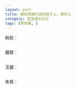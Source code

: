 ```yaml
---
layout: post
title: 躺在阿姨们送的毯子上，很开心
category: 宝宝成长日记
tags: [李欣娜, ]
---
```

粉脸：

<img src="http://lh6.ggpht.com/veryfaint/SEUUoTL3r1I/AAAAAAAAAMU/T3SYm-kyjAI/100_2693.JPG?imgmax=720" alt="">

藕臂：

<img src="http://lh5.ggpht.com/veryfaint/SEUZ-DL3r7I/AAAAAAAAANI/5q_BAp0PpaI/100_2708.JPG?imgmax=720" alt="">

玉腿：

<img src="http://lh4.ggpht.com/veryfaint/SEUUnzL3r0I/AAAAAAAAAMM/ydqKK4BCgLw/100_2688.JPG?imgmax=720" alt="">

朱唇：

<img src="http://lh6.ggpht.com/veryfaint/SEUi1TL3sBI/AAAAAAAAAN4/GXAV1dvjgB8/100_2668.JPG?imgmax=720" alt="">
